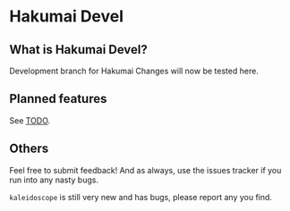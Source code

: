# Hakumai Devel

## What is Hakumai Devel?
Development branch for Hakumai
Changes will now be tested here.

## Planned features
See [TODO](https://github.com/SkyCorp/Hakumai/blob/master/TODO).

## Others

Feel free to submit feedback! And as always, use the issues tracker if you run into any nasty bugs.

`kaleidoscope` is still very new and has bugs, please report any you find.
